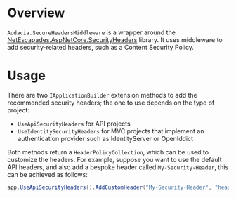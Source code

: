 # Overview

`Audacia.SecureHeadersMiddleware` is a wrapper around the [NetEscapades.AspNetCore.SecurityHeaders](https://github.com/andrewlock/NetEscapades.AspNetCore.SecurityHeaders) library. It uses middleware to add security-related headers, such as a Content Security Policy.

# Usage

There are two `IApplicationBuilder` extension methods to add the recommended security headers; the one to use depends on the type of project:
- `UseApiSecurityHeaders` for API projects
- `UseIdentitySecurityHeaders` for MVC projects that implement an authentication provider such as IdentityServer or OpenIddict

Both methods return a `HeaderPolicyCollection`, which can be used to customize the headers. For example, suppose you want to use the default API headers, and also add a bespoke header called `My-Security-Header`, this can be achieved as follows:
```csharp
app.UseApiSecurityHeaders().AddCustomHeader("My-Security-Header", "header value");
```